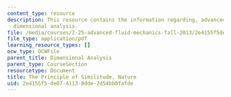```yaml
---
content_type: resource
description: This resource contains the information regarding, advanced fluid mechanics,
  dimensional analysis.
file: /media/courses/2-25-advanced-fluid-mechanics-fall-2013/2e4155f5de0741138dde2d54bb0fafde_Rayleigh_similitude_1915_.pdf
file_type: application/pdf
learning_resource_types: []
ocw_type: OCWFile
parent_title: Dimensional Analysis
parent_type: CourseSection
resourcetype: Document
title: The Principle of Similitude, Nature
uid: 2e4155f5-de07-4113-8dde-2d54bb0fafde
---
```

